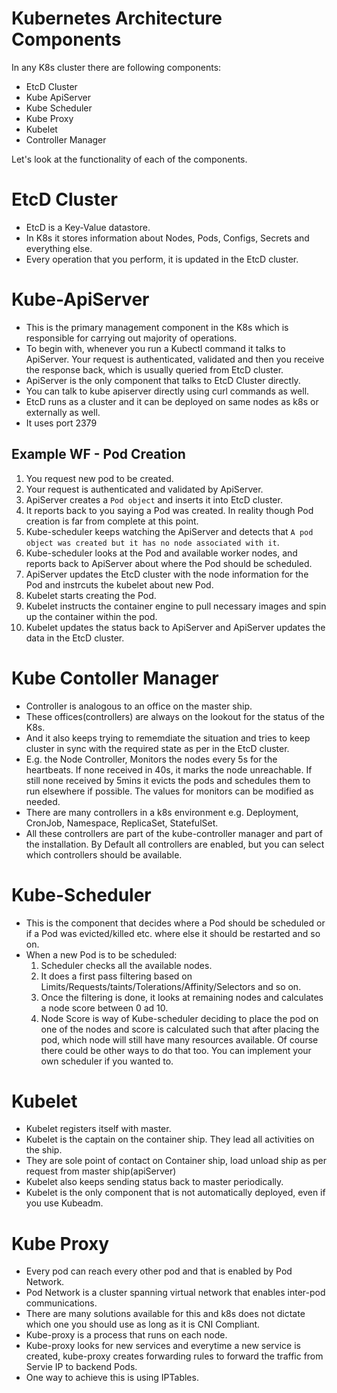 # Kubernetes Architecture Components

In any K8s cluster there are following components: 

- EtcD Cluster
- Kube ApiServer
- Kube Scheduler
- Kube Proxy
- Kubelet
- Controller Manager


Let's look at the functionality of each of the components.


# EtcD Cluster

- EtcD is a Key-Value datastore.
- In K8s it stores information about Nodes, Pods, Configs, Secrets and everything else.
- Every operation that you perform, it is updated in the EtcD cluster.

# Kube-ApiServer

- This is the primary management component in the K8s which is responsible for carrying out majority of operations. 
- To begin with, whenever you run a Kubectl command it talks to ApiServer. Your request is authenticated, validated and then you receive the response back, which is usually queried from EtcD cluster.
- ApiServer is the only component that talks to EtcD Cluster directly.
- You can talk to kube apiserver directly using curl commands as well.
- EtcD runs as a cluster and it can be deployed on same nodes as k8s or externally as well.
- It uses port 2379

## Example WF - Pod Creation

1. You request new pod to be created.
2. Your request is authenticated and validated by ApiServer.
3. ApiServer creates a `Pod object` and inserts it into EtcD cluster.
4. It reports back to you saying a Pod was created. In reality though Pod creation is far from complete at this point.
5. Kube-scheduler keeps watching the ApiServer and detects that `A pod object was created but it has no node associated with it`.
6. Kube-scheduler looks at the Pod and available worker nodes, and reports back to ApiServer about where the Pod should be scheduled.
7. ApiServer updates the EtcD cluster with the node information for the Pod and instrcuts the kubelet about new Pod.
8. Kubelet starts creating the Pod.
9. Kubelet instructs the container engine to pull necessary images and spin up the container within the pod.
10. Kubelet updates the status back to ApiServer and ApiServer updates the data in the EtcD cluster.


# Kube Contoller Manager

- Controller is analogous to an office on the master ship.
- These offices(controllers) are always on the lookout for the status of the K8s.
- And it also keeps trying to rememdiate the situation and tries to keep cluster in sync with the required state as per in the EtcD cluster.
- E.g. the Node Controller, Monitors the nodes every 5s for the heartbeats. If none received in 40s, it marks the node unreachable. If still none received by 5mins it evicts the pods and schedules them to run elsewhere if possible. The values for monitors can be modified as needed.
- There are many controllers in a k8s environment e.g. Deployment, CronJob, Namespace, ReplicaSet, StatefulSet.
- All these controllers are part of the kube-controller manager and part of the installation. By Default all controllers are enabled, but you can select which controllers should be available.

# Kube-Scheduler

- This is the component that decides where a Pod should be scheduled or if a Pod was evicted/killed etc. where else it should be restarted and so on.
- When a new Pod is to be scheduled:
    1. Scheduler checks all the available nodes.
    2. It does a first pass filtering based on Limits/Requests/taints/Tolerations/Affinity/Selectors and so on.
    3. Once the filtering is done, it looks at remaining nodes and calculates a node score between 0 ad 10.
    4. Node Score is way of Kube-scheduler deciding to place the pod on one of the nodes and score is calculated such that after placing the pod, which node will still have many resources available. Of course there could be other ways to do that too. You can implement your own scheduler if you wanted to.

# Kubelet

- Kubelet registers itself with master.
- Kubelet is the captain on the container ship. They lead all activities on the ship. 
- They are sole point of contact on Container ship, load unload ship as per request from master ship(apiServer)
- Kubelet also keeps sending status back to master periodically.
- Kubelet is the only component that is not automatically deployed, even if you use Kubeadm.


# Kube Proxy

- Every pod can reach every other pod and that is enabled by Pod Network.
- Pod Network is a cluster spanning virtual network that enables inter-pod communications.
- There are many solutions available for this and k8s does not dictate which one you should use as long as it is CNI Compliant.
- Kube-proxy is a process that runs on each node.
- Kube-proxy looks for new services and everytime a new service is created, kube-proxy creates forwarding rules to forward the traffic from Servie IP to backend Pods.
- One way to achieve this is using IPTables.
